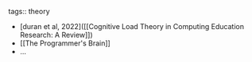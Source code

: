 tags:: theory

- [duran et al, 2022]([[Cognitive Load Theory in Computing Education Research: A Review]])
- [[The Programmer's Brain]]
- ...